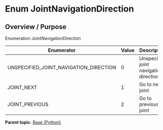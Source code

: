 # Enum JointNavigationDirection

## Overview / Purpose

Enumeration JointNavigationDirection

|Enumerator|Value|Description|
|----------|-----|-----------|
|UNSPECIFIED\_JOINT\_NAVIGATION\_DIRECTION|0|Unspecified joint navigation direction|
|JOINT\_NEXT|1|Go to next joint|
|JOINT\_PREVIOUS|2|Go to previous joint|

**Parent topic:** [Base \(Python\)](../../summary_pages/Base.md)

